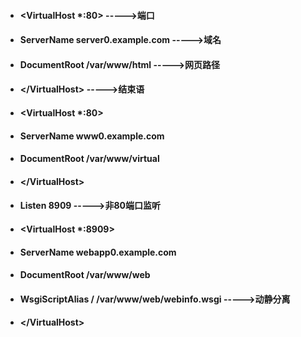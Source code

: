 - ####  <VirtualHost *:80> ----->端口
- ####  ServerName server0.example.com ----->域名
- ####  DocumentRoot /var/www/html ----->网页路径
- ####  \<\/VirtualHost\> ----->结束语
- ####  <VirtualHost *:80>
- ####  ServerName www0.example.com
- ####  DocumentRoot /var/www/virtual
- ####  \<\/VirtualHost\>
- ####  Listen 8909 ----->非80端口监听
- ####  <VirtualHost *:8909>
- ####  ServerName webapp0.example.com
- ####  DocumentRoot /var/www/web
- ####  WsgiScriptAlias 	/	 /var/www/web/webinfo.wsgi ----->动静分离
- ####  \<\/VirtualHost\>
